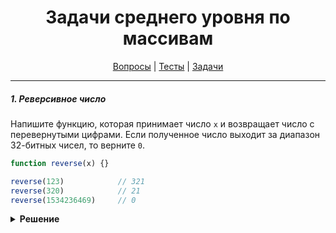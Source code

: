 <div align="center">

# Задачи среднего уровня по массивам

[Вопросы](https://github.com/dollaween/javascript-questions)
|
[Тесты](https://github.com/dollaween/javascript-tests)
|
[Задачи](https://github.com/dollaween/javascript-tasks)

</div>

---

##### 1. Реверсивное число
Напишите функцию, которая принимает число `x` и возвращает число с перевернутыми цифрами. Если полученное число выходит за диапазон 32-битных чисел, то верните `0`.

```javascript
function reverse(x) {}

reverse(123)            // 321
reverse(320)            // 21
reverse(1534236469)     // 0
```

<details><summary><b>Решение</b></summary>
<p>

```javascript
function reverse(n) {
  const sign = n < 0
  let reversed = 0
  n = Math.abs(n)

  while (n) {
    reversed = reversed * 10 + (n % 10)
    n = Math.floor(n/10)
  }

  return reversed > 0x7FFFFFFF ? 0 : sign ? -reversed : reversed
}
```

</p>
</details>
